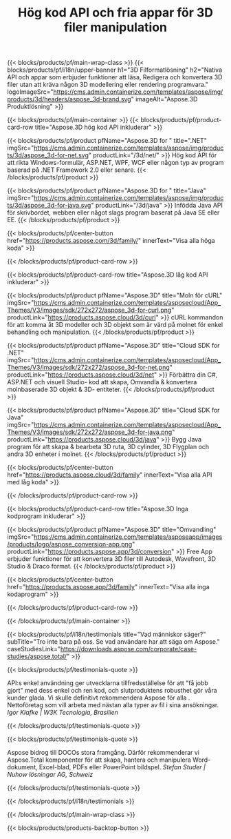 ﻿---
title: Hög kod API och fria appar för 3D filer manipulation 
weight: 1460
url: /sv/
description: Skapa redigera och konvertera 3D- filer. Ingen 3D modelleringsprogram krävs. Arbeta med geometri, scenehierarki, dela eller dela maskor, Animera objekt, Lägg till en målkamera.
---
{{< blocks/products/pf/main-wrap-class >}}
{{< blocks/products/pf/i18n/upper-banner h1="3D Filformatlösning" h2="Nativa API och appar som erbjuder funktioner att läsa, Redigera och konvertera 3D filer utan att kräva någon 3D modellering eller rendering programvara." logoImageSrc="https://cms.admin.containerize.com/templates/aspose/img/products/3d/headers/aspose_3d-brand.svg" imageAlt="Aspose.3D Produktlösning" >}}

{{< blocks/products/pf/main-container >}}
{{< blocks/products/pf/product-card-row title="Aspose.3D hög kod API inkluderar" >}}

{{< blocks/products/pf/product pfName="Aspose.3D for " title=".NET" imgSrc="https://cms.admin.containerize.com/templates/aspose/img/products/3d/aspose_3d-for-net.svg" productLink="/3d/net/" >}}
Hög kod API för att rikta Windows-formulär, ASP.NET, WPF, WCF eller någon typ av program baserad på .NET Framework 2.0 eller senare.
{{< /blocks/products/pf/product >}}

{{< blocks/products/pf/product pfName="Aspose.3D for " title="Java" imgSrc="https://cms.admin.containerize.com/templates/aspose/img/products/3d/aspose_3d-for-java.svg" productLink="/3d/java" >}}
Infödda Java API för skrivbordet, webben eller något slags program baserat på Java SE eller EE.
{{< /blocks/products/pf/product >}}

{{< blocks/products/pf/center-button href="https://products.aspose.com/3d/family/" innerText="Visa alla höga koda" >}}

{{< /blocks/products/pf/product-card-row >}}

{{< blocks/products/pf/product-card-row title="Aspose.3D låg kod API inkluderar" >}}

{{< blocks/products/pf/product pfName="Aspose.3D" title="Moln för cURL" imgSrc="https://cms.admin.containerize.com/templates/asposecloud/App_Themes/V3/images/sdk/272x272/aspose_3d-for-curl.png" productLink="https://products.aspose.cloud/3d/curl" >}}
cURL kommandon för att komma åt 3D modeller och 3D objekt som är värd på molnet för enkel behandling och manipulation.
{{< /blocks/products/pf/product >}}

{{< blocks/products/pf/product pfName="Aspose.3D" title="Cloud SDK for .NET" imgSrc="https://cms.admin.containerize.com/templates/asposecloud/App_Themes/V3/images/sdk/272x272/aspose_3d-for-net.png" productLink="https://products.aspose.cloud/3d/net" >}}
Förbättra din C#, ASP.NET och visuell Studio- kod att skapa, Omvandla & konvertera molnbaserade 3D objekt & 3D- entiteter.
{{< /blocks/products/pf/product >}}

{{< blocks/products/pf/product pfName="Aspose.3D" title="Cloud SDK for Java" imgSrc="https://cms.admin.containerize.com/templates/asposecloud/App_Themes/V3/images/sdk/272x272/aspose_3d-for-java.png" productLink="https://products.aspose.cloud/3d/java" >}}
Bygg Java program för att skapa & bearbeta 3D ruta, 3D cylinder, 3D Flygplan och andra 3D enheter i molnet.
{{< /blocks/products/pf/product >}}

{{< blocks/products/pf/center-button href="https://products.aspose.cloud/3d/family" innerText="Visa alla API med låg koda" >}}

{{< /blocks/products/pf/product-card-row >}}

{{< blocks/products/pf/product-card-row title="Aspose.3D Inga kodprogram inkluderar" >}}

{{< blocks/products/pf/product pfName="Aspose.3D" title="Omvandling" imgSrc="https://cms.admin.containerize.com/templates/asposeapp/images/products/logo/aspose_conversion-app.png" productLink="https://products.aspose.app/3d/conversion" >}}
Free App erbjuder funktioner för att konvertera 3D filer till Autodesk, Wavefront, 3D Studio & Draco format.
{{< /blocks/products/pf/product >}}

{{< blocks/products/pf/center-button href="https://products.aspose.app/3d/family" innerText="Visa alla inga kodaprogram" >}}

{{< /blocks/products/pf/product-card-row >}}

{{< /blocks/products/pf/main-container >}}

{{< blocks/products/pf/i18n/testimonials title="Vad människor säger?" subTitle="Tro inte bara på oss. Se vad användare har att säga om Aspose." caseStudiesLink="https://downloads.aspose.com/corporate/case-studies/aspose.total/" >}}

{{< blocks/products/pf/testimonials-quote >}}
<p class="first">
 API:s enkel användning ger utvecklarna tillfredsställelse för att "få jobb gjort" med dess enkel och ren kod, och slutproduktens robusthet gör våra kunder glada. Vi skulle definitivt rekommendera Aspose för alla . Nettoföretag som vill arbeta med nästan alla typer av fil i sina ansökningar.
 <em>
  Igor Klafke | W3K Tecnologia, Brasilien
 </em>
</p>

{{< /blocks/products/pf/testimonials-quote >}}

{{< blocks/products/pf/testimonials-quote >}}
<p class="second">
 Aspose bidrog till DOCOs stora framgång. Därför rekommenderar vi Aspose.Total komponenter för att skapa, hantera och manipulera Word-dokument, Excel-blad, PDFs eller PowerPoint bildspel.
 <em>
  Stefan Studer | Nuhow lösningar AG, Schweiz
 </em>
</p>

{{< /blocks/products/pf/testimonials-quote >}}

{{< /blocks/products/pf/i18n/testimonials >}}

{{< /blocks/products/pf/main-wrap-class >}}

{{< blocks/products/products-backtop-button >}}